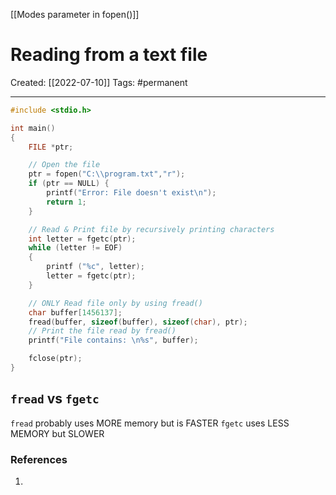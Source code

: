 [[Modes parameter in fopen()]]

# Reading from a text file
Created:  [[2022-07-10]]
Tags: #permanent 

---
```C
#include <stdio.h>

int main()
{
    FILE *ptr;

    // Open the file
    ptr = fopen("C:\\program.txt","r");
    if (ptr == NULL) {
        printf("Error: File doesn't exist\n");
        return 1;
    }

    // Read & Print file by recursively printing characters
    int letter = fgetc(ptr);
    while (letter != EOF)
    {
        printf ("%c", letter);
        letter = fgetc(ptr);
    }

    // ONLY Read file only by using fread()
    char buffer[1456137];
    fread(buffer, sizeof(buffer), sizeof(char), ptr);
    // Print the file read by fread()
    printf("File contains: \n%s", buffer);

    fclose(ptr);
}
```
## `fread` vs `fgetc`
`fread` probably uses MORE memory but is FASTER
`fgetc` uses LESS MEMORY but SLOWER










### References
1. 